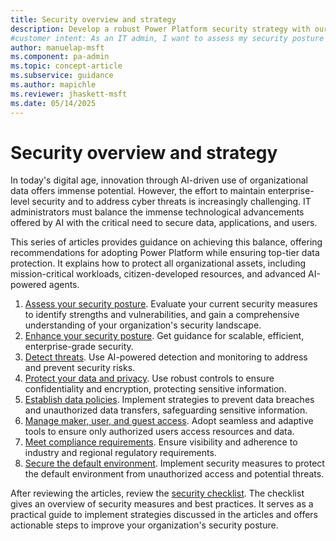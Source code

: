 ```yaml
---
title: Security overview and strategy
description: Develop a robust Power Platform security strategy with our comprehensive guide. Learn how to protect your data, applications, and users effectively.
#customer intent: As an IT admin, I want to assess my security posture so that I can identify potential vulnerabilities.
author: manuelap-msft
ms.component: pa-admin
ms.topic: concept-article
ms.subservice: guidance
ms.author: mapichle
ms.reviewer: jhaskett-msft
ms.date: 05/14/2025
---
```


# Security overview and strategy

In today's digital age, innovation through AI-driven use of organizational data offers immense potential. However, the effort to maintain enterprise-level security and to address cyber threats is increasingly challenging. IT administrators must balance the immense technological advancements offered by AI with the critical need to secure data, applications, and users.

This series of articles provides guidance on achieving this balance, offering recommendations for adopting Power Platform while ensuring top-tier data protection. It explains how to protect all organizational assets, including mission-critical workloads, citizen-developed resources, and advanced AI-powered agents.

1. [Assess your security posture](assess-security-posture.md). Evaluate your current security measures to identify strengths and vulnerabilities, and gain a comprehensive understanding of your organization's security landscape.
1. [Enhance your security posture](security-posture-management.md). Get guidance for scalable, efficient, enterprise-grade security.
1. [Detect threats](threat-detection.md). Use AI-powered detection and monitoring to address and prevent security risks.
1. [Protect your data and privacy](data-protection.md). Use robust controls to ensure confidentiality and encryption, protecting sensitive information.
1. [Establish data policies](dlp-strategy.md). Implement strategies to prevent data breaches and unauthorized data transfers, safeguarding sensitive information.
1. [Manage maker, user, and guest access](conditional-access.md). Adopt seamless and adaptive tools to ensure only authorized users access resources and data.
1. [Meet compliance requirements](compliance.md). Ensure visibility and adherence to industry and regional regulatory requirements.
1. [Secure the default environment](secure-default-environment.md). Implement security measures to protect the default environment from unauthorized access and potential threats.

After reviewing the articles, review the [security checklist](security-checklist.md). The checklist gives an overview of security measures and best practices. It serves as a practical guide to implement strategies discussed in the articles and offers actionable steps to improve your organization's security posture.
